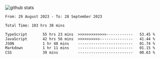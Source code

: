 
![github stats](https://github-readme-stats.vercel.app/api?username=realmahd1&show_icons=true&theme=codeSTACKr&hide_rank=true&count_private=true)

<!--START_SECTION:waka-->

```txt
From: 29 August 2023 - To: 28 September 2023

Total Time: 103 hrs 38 mins

TypeScript       55 hrs 23 mins  >>>>>>>>>>>>>------------   53.45 %
JavaScript       42 hrs 56 mins  >>>>>>>>>>---------------   41.44 %
JSON             1 hr 48 mins    -------------------------   01.74 %
Markdown         1 hr 11 mins    -------------------------   01.15 %
CSS              39 mins         -------------------------   00.63 %
```

<!--END_SECTION:waka-->
